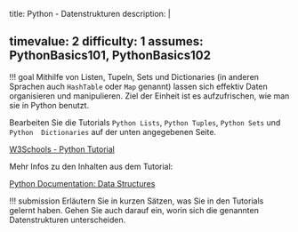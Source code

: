 title: Python - Datenstrukturen
description: |
  
timevalue: 2
difficulty: 1
assumes: PythonBasics101, PythonBasics102
---
!!! goal
    Mithilfe von Listen, Tupeln, Sets und Dictionaries (in anderen Sprachen auch `HashTable` oder 
    `Map` genannt) lassen sich effektiv Daten organisieren und manipulieren. Ziel der Einheit 
    ist es aufzufrischen, wie man sie in Python benutzt. 

Bearbeiten Sie die Tutorials `Python Lists`, `Python Tuples`, `Python Sets` und `Python 
Dictionaries` auf der unten angegebenen Seite. 

[W3Schools - Python Tutorial](https://www.w3schools.com/python/default.asp)

Mehr Infos zu den Inhalten aus dem Tutorial:

[Python Documentation: Data Structures](https://docs.python.org/3.8/tutorial/datastructures.html)

!!! submission
    Erläutern Sie in kurzen Sätzen, was Sie in den Tutorials gelernt haben. Gehen Sie auch 
    darauf ein, worin sich die genannten Datenstrukturen unterscheiden.